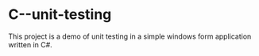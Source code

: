 # C--unit-testing
This project is a demo of unit testing in a simple windows form application written in C#.
